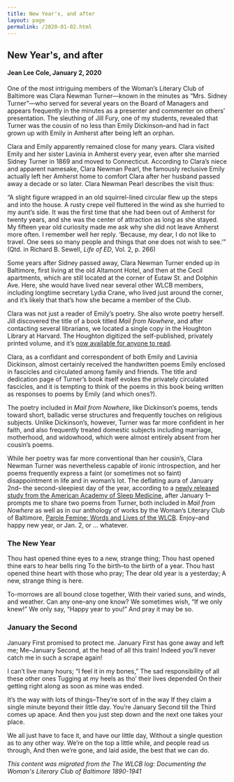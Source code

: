 ```yaml
---
title: New Year's, and after
layout: page
permalink: /2020-01-02.html
---
```

## New Year's, and after
#### Jean Lee Cole, January 2, 2020

One of the most intriguing members of the Woman’s Literary Club of Baltimore was Clara Newman Turner—known in the minutes as “Mrs. Sidney Turner”—who served for several years on the Board of Managers and appears frequently in the minutes as a presenter and commenter on others’ presentation. The sleuthing of Jill Fury, one of my students, revealed that Turner was the cousin of no less than Emily Dickinson–and had in fact grown up with Emily in Amherst after being left an orphan.

Clara and Emily apparently remained close for many years. Clara visited Emily and her sister Lavinia in Amherst every year, even after she married Sidney Turner in 1869 and moved to Connecticut. According to Clara’s niece and apparent namesake, Clara Newman Pearl, the famously reclusive Emily actually left her Amherst home to comfort Clara after her husband passed away a decade or so later. Clara Newman Pearl describes the visit thus:

“A slight figure wrapped in an old squirrel-lined circular flew up the steps and into the house. A rusty crepe veil fluttered in the wind as she hurried to my aunt’s side. It was the first time that she had been out of Amherst for twenty years, and she was the center of attraction as long as she stayed. My fifteen year old curiosity made me ask why she did not leave Amherst more often. I remember well her reply. ‘Because, my dear, I do not like to travel. One sees so many people and things that one does not wish to see.’” (Qtd. in Richard B. Sewell, *Life of ED*, Vol. 2, p. 266)

Some years after Sidney passed away, Clara Newman Turner ended up in Baltimore, first living at the old Altamont Hotel, and then at the Cecil apartments, which are still located at the corner of Eutaw St. and Dolphin Ave. Here, she would have lived near several other WLCB members, including longtime secretary Lydia Crane, who lived just around the corner, and it’s likely that that’s how she became a member of the Club.

Clara was not just a reader of Emily’s poetry. She also wrote poetry herself. Jill discovered the title of a book titled *Mail from Nowhere*, and after contacting several librarians, we located a single copy in the Houghton Library at Harvard. The Houghton digitized the self-published, privately printed volume, and it’s [now available for anyone to read](https://iiif.lib.harvard.edu/manifests/view/drs:439674800$7i).

Clara, as a confidant and correspondent of both Emily and Lavinia Dickinson, almost certainly received the handwritten poems Emily enclosed in fascicles and circulated among family and friends. The title and dedication page of Turner’s book itself evokes the privately circulated fascicles, and it is tempting to think of the poems in this book being written as responses to poems by Emily (and which ones?).

The poetry included in *Mail from Nowhere*, like Dickinson’s poems, tends toward short, balladic verse structures and frequently touches on religious subjects. Unlike Dickinson’s, however, Turner was far more confident in her faith, and also frequently treated domestic subjects including marriage, motherhood, and widowhood, which were almost entirely absent from her cousin’s poems.

While her poetry was far more conventional than her cousin’s, Clara Newman Turner was nevertheless capable of ironic introspection, and her poems frequently express a faint (or sometimes not so faint) disappointment in life and in woman’s lot. The deflating aura of January 2nd– the second-sleepiest day of the year, according to a [newly released study from the American Academy of Sleep Medicine](https://aasm.org/new-years-resolutions-for-the-sleepiest-day-of-the-year/), after January 1–prompts me to share two poems from Turner, both included in *Mail from Nowhere* as well as in our anthology of works by the Woman’s Literary Club of Baltimore, [Parole Femine: Words and Lives of the WLCB](https://www.amazon.com/Parole-Femine-Womans-Literary-Baltimore/dp/1627202528). Enjoy–and happy new year, or Jan. 2, or … whatever.

### The New Year

Thou hast opened thine eyes to a new, strange thing;
Thou hast opened thine ears to hear bells ring
     To the birth–to the birth of a year.
Thou hast opened thine heart with those who pray;
The dear old year is a yesterday;
     A new, strange thing is here.

To-morrows are all bound close together,
With their varied suns, and winds, and weather.
     Can any one–any one know?
We sometimes wish, “If we only knew!”
We only say, “Happy year to you!”
     And pray it may be so.

### January the Second

January First promised to protect me.
January First has gone away and left me;
Me–January Second, at the head of all this train!
Indeed you’ll never catch me in such a scrape again!

I can’t live many hours; “I feel it in my bones,”
The sad responsibility of all these other ones
Tugging at my heels as tho’ their lives depended
On their getting right along as soon as mine was ended.

It’s the way with lots of things–They’re sort of in the way
If they claim a single minute beyond their little day.
You’re January Second till the Third comes up apace.
And then you just step down and the next one takes your place.

We all just have to face it, and have our little day,
Without a single question as to any other way.
We’re on the top a little while, and people read us through,
And then we’re gone, and laid aside, the best that we can do.

*This content was migrated from the The WLCB log: Documenting the Woman's Literary Club of Baltimore 1890-1941*
